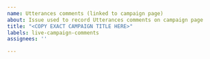 ```yaml
---
name: Utterances comments (linked to campaign page)
about: Issue used to record Utterances comments on campaign page
title: "<COPY EXACT CAMPAIGN TITLE HERE>"
labels: live-campaign-comments
assignees: ''

---
```


<COPY SUBTITLE HERE>

<INSERT LINK TO CAMPAIGN HERE>
